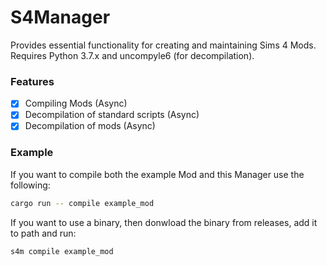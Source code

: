 # S4Manager

Provides essential functionality for creating and maintaining Sims 4 Mods. Requires Python 3.7.x and uncompyle6 (for decompilation).

### Features

- [x] Compiling Mods (Async)
- [x] Decompilation of standard scripts (Async)
- [x] Decompilation of mods (Async)

### Example

If you want to compile both the example Mod and this Manager use the following:

```bash
cargo run -- compile example_mod
```

If you want to use a binary, then donwload the binary from releases, add it to path and run:

```bash
s4m compile example_mod
```
